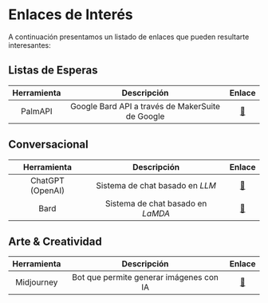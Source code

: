 # Enlaces de Interés

A continuación presentamos un listado de enlaces que pueden resultarte interesantes:

## Listas de Esperas

| Herramienta | Descripción | Enlace |
|:-----------:|:-----------:|:------:|
|PalmAPI|Google Bard API a través de MakerSuite de Google|[🔗](https://makersuite.google.com/waitlist)||

## Conversacional

| Herramienta | Descripción | Enlace |
|:-----------:|:-----------:|:------:|
|ChatGPT (OpenAI)|Sistema de chat basado en _LLM_|[🔗](https://chat.openai.com/)|
|Bard|Sistema de chat basado en _LaMDA_|[🔗](https://bard.google.com/)|

## Arte & Creatividad

| Herramienta | Descripción | Enlace |
|:-----------:|:-----------:|:------:|
|Midjourney|Bot que permite generar imágenes con IA|[🔗](https://www.midjourney.com/)|
